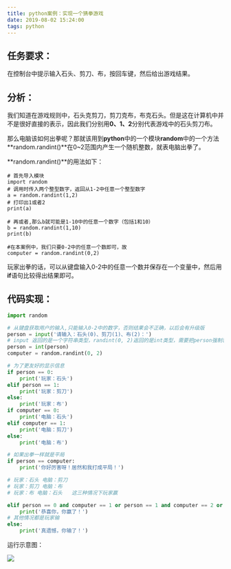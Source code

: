 ```yaml
---
title: python案例：实现一个猜拳游戏
date: 2019-08-02 15:24:00
tags: python
---
```



## 任务要求：

在控制台中提示输入石头、剪刀、布，按回车键，然后给出游戏结果。

## 分析：

我们知道在游戏规则中，石头克剪刀，剪刀克布，布克石头。但是这在计算机中并不是很好直接的表示，因此我们分别用**0、1、2**分别代表游戏中的石头剪刀布。

那么电脑该如何出拳呢？那就该用到**python**中的一个模块**random**中的一个方法**random.randint()**在0~2范围内产生一个随机整数，就表电脑出拳了。

**random.randint()**的用法如下：

```
# 首先导入模块
import random
# 调用时传入两个整型数字，返回从1-2中任意一个整型数字
a = random.randint(1,2)
# 打印出1或者2
print(a)

# 再或者,那么b就可能是1-10中的任意一个数字（包括1和10）
b = random.randint(1,10)
print(b)

#在本案例中，我们只要0-2中的任意一个数即可，故
computer = random.randint(0,2)
```


玩家出拳的话，可以从键盘输入0-2中的任意一个数并保存在一个变量中，然后用**if**语句比较得出结果即可。

## 代码实现：

```python
import random

# 从键盘获取用户的输入,只能输入0-2中的数字，否则结果会不正确，以后会有升级版
person = input('请输入：石头(0)、剪刀(1)、布(2)：')
# input 返回的是一个字符串类型，randint(0, 2)返回的是int类型，需要把person强制转换成int类型，类型一致才可以比较
person = int(person)
computer = random.randint(0, 2)

# 为了更友好的显示信息
if person == 0:
    print('玩家：石头')
elif person == 1:
    print('玩家：剪刀')
else:
    print('玩家：布')
if computer == 0:
    print('电脑：石头')
elif computer == 1:
    print('电脑：剪刀')
else:
    print('电脑：布')

# 如果出拳一样就是平局
if person == computer:
    print('你好厉害呀！居然和我打成平局！')

# 玩家：石头 电脑：剪刀
# 玩家：剪刀 电脑：布
# 玩家：布 电脑：石头   这三种情况下玩家赢

elif person == 0 and computer == 1 or person == 1 and computer == 2 or person == 2 and computer == 0:
    print('恭喜你，你赢了！')
# 其他情况都是玩家输
else:
    print('真遗憾，你输了！')
```

运行示意图：

![](https://cdn.jsdelivr.net/gh/q314872695/images/20200420162839.png)
